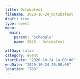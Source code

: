 ```yaml
---
title: Octubafest
fileName: 2020-10-24_Octubafest
draft: true
type: event
menu: 
  main:
    parent: 'Schedule'
    name: 2020 - Octubafest

allDay: false
category: event
startDate: "2020-10-24 14:00:00"
endDate: "2020-10-24 20:00:00"
location: "TBD"
---
```


